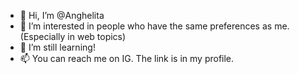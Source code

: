 - 👋 Hi, I’m @Anghelita
- 👀 I’m interested in people who have the same preferences as me. (Especially in web topics)
- 🌱 I’m still learning!
- 📫 You can reach me on IG. The link is in my profile. 

<!---
banayoangelb/banayoangelb is a ✨ special ✨ repository because its `README.md` (this file) appears on your GitHub profile.
You can click the Preview link to take a look at your changes.
--->
